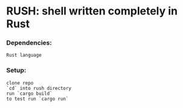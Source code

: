 # RUSH: shell written completely in Rust

### Dependencies:
    Rust language

### Setup:
    clone repo
    `cd` into rush directory
    run `cargo build`
    to test run `cargo run`
